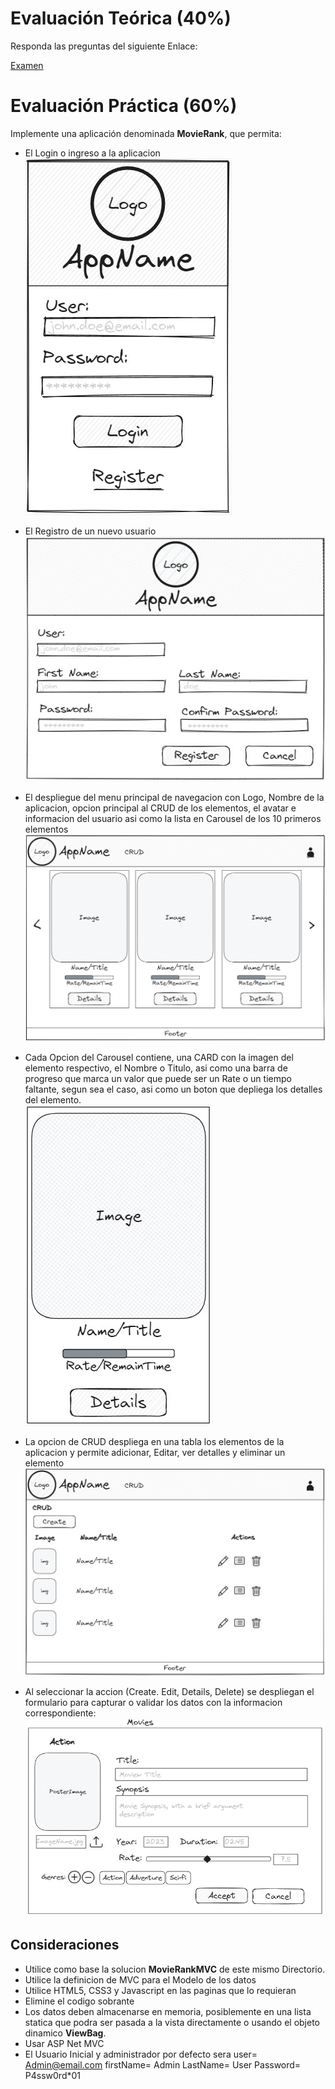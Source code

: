 # Evaluación Teórica (40%)
Responda las preguntas del siguiente Enlace:

[Examen](https://forms.gle/rpo28N6bKRtp3xHr8)

# Evaluación Práctica (60%)
Implemente una aplicación denominada **MovieRank**, que permita:

- El Login o ingreso a la aplicacion <br>
![Login](./Images/Login.jpg)

- El Registro de un nuevo usuario <br>
![Register](./Images/Register.jpg)

- El despliegue del menu principal de navegacion con Logo, Nombre de la aplicacion, opcion principal al CRUD de los elementos, el avatar e informacion del usuario asi como  la lista en Carousel de los 10 primeros elementos<br>
![Menu](./Images/Menu.jpg)

- Cada Opcion del Carousel contiene, una CARD con la imagen del elemento respectivo, el Nombre o Titulo, asi como una barra de progreso que marca un valor que puede ser un Rate o un tiempo faltante, segun sea el caso, asi como un boton que depliega los detalles del elemento.<br>
![CarouselCard](./Images/CarouselCard.jpg)

- La opcion de CRUD despliega en una tabla los elementos de la aplicacion y permite adicionar, Editar, ver detalles y eliminar un elemento <br>
![CRUD](./Images/CRUD.jpg)

- Al seleccionar la accion (Create. Edit, Details, Delete) se despliegan el formulario para capturar o validar los datos con la informacion correspondiente:
![Actions](./Images/MovieActions.jpg)

## Consideraciones
- Utilice como base la solucion **MovieRankMVC** de este mismo Directorio.
- Utilice la definicion de MVC para el Modelo de los datos
- Utilice HTML5, CSS3 y Javascript en las paginas que lo requieran
- Elimine el codigo sobrante
- Los datos deben almacenarse en memoria, posiblemente en una lista statica que podra ser pasada a la vista directamente o usando el objeto dinamico **ViewBag**.
- Usar ASP Net MVC
- El Usuario Inicial y administrador por defecto sera
    user= Admin@email.com
    firstName= Admin
    LastName= User
    Password= P4ssw0rd*01


